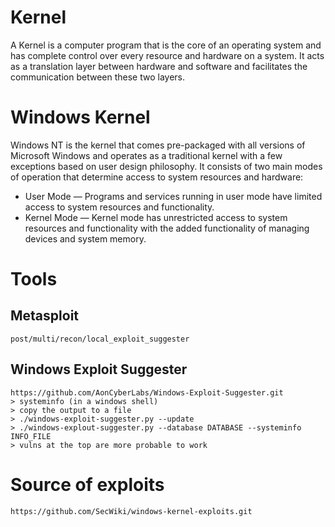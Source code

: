 # Kernel
A Kernel is a computer program that is the core of an operating system and has
complete control over every resource and hardware on a system. It acts as a translation
layer between hardware and software and facilitates the communication between
these two layers.

# Windows Kernel
Windows NT is the kernel that comes pre-packaged with all versions of Microsoft
Windows and operates as a traditional kernel with a few exceptions based on user
design philosophy. It consists of two main modes of operation that determine access to
system resources and hardware:
- User Mode — Programs and services running in user mode have limited access to
system resources and functionality.
- Kernel Mode — Kernel mode has unrestricted access to system resources and
functionality with the added functionality of managing devices and system
memory.

# Tools

## Metasploit
```
post/multi/recon/local_exploit_suggester
``` 

## Windows Exploit Suggester  
```
https://github.com/AonCyberLabs/Windows-Exploit-Suggester.git
> systeminfo (in a windows shell)
> copy the output to a file
> ./windows-exploit-suggester.py --update
> ./windows-explout-suggester.py --database DATABASE --systeminfo INFO_FILE
> vulns at the top are more probable to work
```

# Source of exploits
```
https://github.com/SecWiki/windows-kernel-exploits.git
```